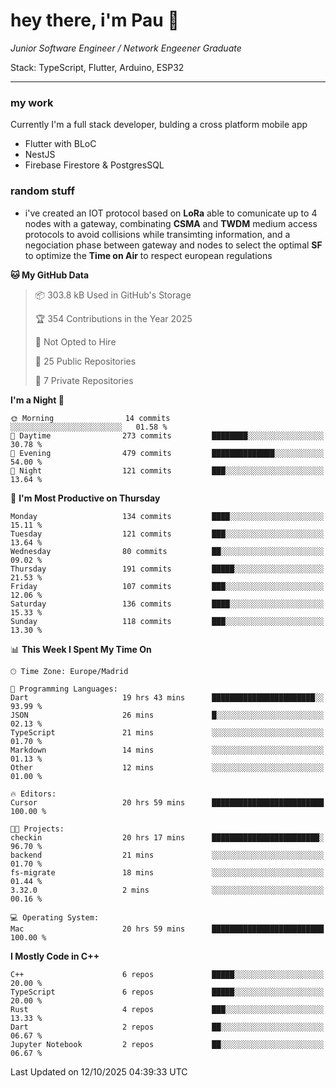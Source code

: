 # hey there, i'm Pau 👋

_Junior Software Engineer / Network Engeener Graduate_

Stack: TypeScript, Flutter, Arduino, ESP32

---

### my work

Currently I'm a full stack developer, bulding a cross platform mobile app

- Flutter with BLoC
- NestJS
- Firebase Firestore & PostgresSQL

### random stuff


- i've created an IOT protocol based on **LoRa** able to comunicate up to 4 nodes with a gateway, combinating **CSMA** and **TWDM** medium access protocols to avoid collisions while transimting information, and a negociation phase between gateway and nodes to select the optimal **SF** to optimize the **Time on Air** to respect european regulations

<!--START_SECTION:waka-->
**🐱 My GitHub Data** 

> 📦 303.8 kB Used in GitHub's Storage 
 > 
> 🏆 354 Contributions in the Year 2025
 > 
> 🚫 Not Opted to Hire
 > 
> 📜 25 Public Repositories 
 > 
> 🔑 7 Private Repositories 
 > 
**I'm a Night 🦉** 

```text
🌞 Morning                14 commits          ░░░░░░░░░░░░░░░░░░░░░░░░░   01.58 % 
🌆 Daytime                273 commits         ████████░░░░░░░░░░░░░░░░░   30.78 % 
🌃 Evening                479 commits         ██████████████░░░░░░░░░░░   54.00 % 
🌙 Night                  121 commits         ███░░░░░░░░░░░░░░░░░░░░░░   13.64 % 
```
📅 **I'm Most Productive on Thursday** 

```text
Monday                   134 commits         ████░░░░░░░░░░░░░░░░░░░░░   15.11 % 
Tuesday                  121 commits         ███░░░░░░░░░░░░░░░░░░░░░░   13.64 % 
Wednesday                80 commits          ██░░░░░░░░░░░░░░░░░░░░░░░   09.02 % 
Thursday                 191 commits         █████░░░░░░░░░░░░░░░░░░░░   21.53 % 
Friday                   107 commits         ███░░░░░░░░░░░░░░░░░░░░░░   12.06 % 
Saturday                 136 commits         ████░░░░░░░░░░░░░░░░░░░░░   15.33 % 
Sunday                   118 commits         ███░░░░░░░░░░░░░░░░░░░░░░   13.30 % 
```


📊 **This Week I Spent My Time On** 

```text
🕑︎ Time Zone: Europe/Madrid

💬 Programming Languages: 
Dart                     19 hrs 43 mins      ███████████████████████░░   93.99 % 
JSON                     26 mins             █░░░░░░░░░░░░░░░░░░░░░░░░   02.13 % 
TypeScript               21 mins             ░░░░░░░░░░░░░░░░░░░░░░░░░   01.70 % 
Markdown                 14 mins             ░░░░░░░░░░░░░░░░░░░░░░░░░   01.13 % 
Other                    12 mins             ░░░░░░░░░░░░░░░░░░░░░░░░░   01.00 % 

🔥 Editors: 
Cursor                   20 hrs 59 mins      █████████████████████████   100.00 % 

🐱‍💻 Projects: 
checkin                  20 hrs 17 mins      ████████████████████████░   96.70 % 
backend                  21 mins             ░░░░░░░░░░░░░░░░░░░░░░░░░   01.70 % 
fs-migrate               18 mins             ░░░░░░░░░░░░░░░░░░░░░░░░░   01.44 % 
3.32.0                   2 mins              ░░░░░░░░░░░░░░░░░░░░░░░░░   00.16 % 

💻 Operating System: 
Mac                      20 hrs 59 mins      █████████████████████████   100.00 % 
```

**I Mostly Code in C++** 

```text
C++                      6 repos             █████░░░░░░░░░░░░░░░░░░░░   20.00 % 
TypeScript               6 repos             █████░░░░░░░░░░░░░░░░░░░░   20.00 % 
Rust                     4 repos             ███░░░░░░░░░░░░░░░░░░░░░░   13.33 % 
Dart                     2 repos             ██░░░░░░░░░░░░░░░░░░░░░░░   06.67 % 
Jupyter Notebook         2 repos             ██░░░░░░░░░░░░░░░░░░░░░░░   06.67 % 
```




 Last Updated on 12/10/2025 04:39:33 UTC
<!--END_SECTION:waka-->


